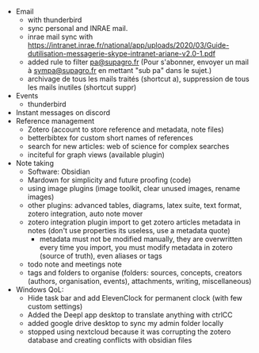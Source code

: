 - Email
	- with thunderbird
	- sync personal and INRAE mail.
	- inrae mail sync with https://intranet.inrae.fr/national/app/uploads/2020/03/Guide-dutilisation-messagerie-skype-intranet-ariane-v2.0-1.pdf
	- added rule to filter pa@supagro.fr (Pour s'abonner, envoyer un mail à [sympa@supagro.fr](mailto:sympa@supagro.fr) en mettant "sub pa" dans le sujet.)
	- archivage de tous les mails traités (shortcut a), suppression de tous les mails inutiles (shortcut suppr)
- Events
	- thunderbird
- Instant messages on discord
- Reference management
	- Zotero (account to store reference and metadata, note files)
	- betterbibtex for custom short names of references
	- search for new articles: web of science for complex searches
	- inciteful for graph views (available plugin)
- Note taking
	- Software: Obsidian
	- Mardown for simplicity and future proofing (code)
	- using image plugins (image toolkit, clear unused images, rename images)
	- other plugins: advanced tables, diagrams, latex suite, text format, zotero integration, auto note mover
	- zotero integration plugin import to get zotero articles metadata in notes (don't use properties its useless, use a metadata quote)
		- metadata must not be modified manually, they are overwritten every time you import, you must modify metadata in zotero (source of truth), even aliases or tags
	- todo note and meetings note
	- tags and folders to organise (folders: sources, concepts, creators (authors, organisation, events), attachments, writing, miscellaneous)
- Windows QoL:
	- Hide task bar and add ElevenClock for permanent clock (with few custom settings)
	- Added the Deepl app desktop to translate anything with ctrlCC
	- added google drive desktop to sync my admin folder locally
	- stopped using nextcloud because it was corrupting the zotero database and creating conflicts with obsidian files